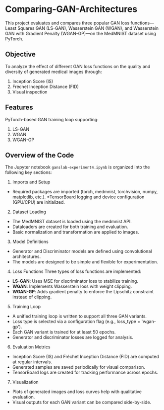 # Comparing-GAN-Architectures
This project evaluates and compares three popular GAN loss functions—Least Squares GAN (LS-GAN), Wasserstein GAN (WGAN), and Wasserstein GAN with Gradient Penalty (WGAN-GP)—on the MedMNIST dataset using PyTorch.

## Objective
To analyze the effect of different GAN loss functions on the quality and diversity of generated medical images through:

1. Inception Score (IS)
2. Fréchet Inception Distance (FID)
3. Visual inspection

## Features
PyTorch-based GAN training loop supporting:
1. LS-GAN
2. WGAN
3. WGAN-GP

## Overview of the Code
The Jupyter notebook `ganslab-experiment4.ipynb` is organized into the following key sections:

1. Imports and Setup
  * Required packages are imported (torch, medmnist, torchvision, numpy, matplotlib, etc.).
  *TensorBoard logging and device configuration (GPU/CPU) are initialized.

2. Dataset Loading
  * The MedMNIST dataset is loaded using the medmnist API.
  * Dataloaders are created for both training and evaluation.
  * Basic normalization and transformation are applied to images.

3. Model Definitions
  * Generator and Discriminator models are defined using convolutional architectures.
  * The models are designed to be simple and flexible for experimentation.

4. Loss Functions
Three types of loss functions are implemented:
  * **LS-GAN**: Uses MSE for discriminator loss to stabilize training.
  * **WGAN**: Implements Wasserstein loss with weight clipping.
  * **WGAN-GP**: Adds gradient penalty to enforce the Lipschitz constraint instead of clipping.

5. Training Loop
  * A unified training loop is written to support all three GAN variants.
  * Loss type is selected via a configuration flag (e.g., loss_type = 'wgan-gp').
  * Each GAN variant is trained for at least 50 epochs.
  * Generator and discriminator losses are logged for analysis.

6. Evaluation Metrics
  * Inception Score (IS) and Fréchet Inception Distance (FID) are computed at regular intervals.
  * Generated samples are saved periodically for visual comparison.
  * TensorBoard logs are created for tracking performance across epochs.

7. Visualization
  * Plots of generated images and loss curves help with qualitative evaluation.
  * Visual outputs for each GAN variant can be compared side-by-side.
